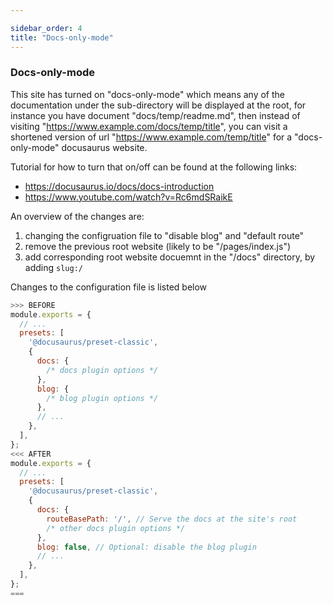 ```yaml
---

sidebar_order: 4
title: "Docs-only-mode"
---
```



### Docs-only-mode

This site has turned on "docs-only-mode" which means any of the documentation under the sub-directory will be displayed at the root, for instance you have document "docs/temp/readme.md", then instead of visiting "https://www.example.com/docs/temp/title", you can visit a shortened version of url "https://www.example.com/temp/title" for a "docs-only-mode" docusaurus website.

Tutorial for how to turn that on/off can be found at the following links:
- https://docusaurus.io/docs/docs-introduction
- https://www.youtube.com/watch?v=Rc6mdSRaikE

An overview of the changes are:
1. changing the configruation file to "disable blog" and "default route"
2. remove the previous root website (likely to be "/pages/index.js")
3. add corresponding root website docuemnt in the "/docs" directory, by adding `slug:/`

Changes to the configuration file is listed below
```js title="docusaurus.config.js"
>>> BEFORE
module.exports = {
  // ...
  presets: [
    '@docusaurus/preset-classic',
    {
      docs: {
        /* docs plugin options */
      },
      blog: {
        /* blog plugin options */
      },
      // ...
    },
  ],
};
<<< AFTER
module.exports = {
  // ...
  presets: [
    '@docusaurus/preset-classic',
    {
      docs: {
        routeBasePath: '/', // Serve the docs at the site's root
        /* other docs plugin options */
      },
      blog: false, // Optional: disable the blog plugin
      // ...
    },
  ],
};
===
```

